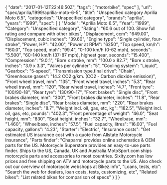 {
    "date": "2017-01-12T22:46:50Z",
    "tags": [
        "motorbike",
        "spec"
    ],
    "url": "spec\/aprilia\/1999\/aprilia-moto-6-5",
    "title": "Unspecified category Aprilia Moto 6.5",
    "categories": "Unspecified category",
    "brands": "aprilia",
    "years": "1999",
    "spec": [
        {
            "Model": "Aprilia Moto 6.5",
            "Year": "1999",
            "Category": "Unspecified category",
            "Rating": "60.6 out of 100. Show full rating and compare with other bikes",
            "Displacement, ccm": "649.00",
            "Displacement, cubic inches": "39.60",
            "Engine type": "Single cylinder, four-stroke",
            "Power, HP": "42.00",
            "Power at RPM": "6250",
            "Top speed, km\/h": "160.0",
            "Top speed, mph": "99.4",
            "0-100 km\/h (0-62 mph), seconds": "5.500",
            "60-140 km\/h (37-87 mph), highest gear, seconds": "15.400",
            "Compression": "9.0:1",
            "Bore x stroke, mm": "100.0 x 82.7",
            "Bore x stroke, inches": "3.9 x 3.3",
            "Valves per cylinder": "5",
            "Cooling system": "Liquid",
            "Gearbox": "5-speed",
            "Transmission type,final drive": "Chain",
            "Greenhouse gases": "14.2 CO2 g\/km. (CO2 - Carbon dioxide emission)",
            "Front wheel travel, mm": "135",
            "Front wheel travel, inches": "5.3",
            "Rear wheel travel, mm": "120",
            "Rear wheel travel, inches": "4.7",
            "Front tyre": "100\/90-18",
            "Rear tyre": "130\/90-17",
            "Front brakes": "Single disc",
            "Front brakes diameter, mm": "300",
            "Front brakes diameter, inches": "11.8",
            "Rear brakes": "Single disc",
            "Rear brakes diameter, mm": "220",
            "Rear brakes diameter, inches": "8.7",
            "Weight incl. oil, gas, etc, kg": "182.5",
            "Weight incl. oil, gas, etc, pounds": "402.3",
            "Front percentage of weight": "46.0",
            "Seat height, mm": "830",
            "Seat height, inches": "32.7",
            "Wheelbase, mm": "1.460",
            "Wheelbase, inches": "57.5",
            "Fuel capacity, litres": "16.00",
            "Fuel capacity, gallons": "4.23",
            "Starter": "Electric",
            "Insurance costs": "Get estimated US insurance cost with a quote from Allstate Motorcycle Insurance",
            "Parts finder": "Chaparral provides online schematics & OEM parts for the US.   Motorcycle Superstore provides an easy-to-use parts finder. Ships to the US, Canada, UK and Australia.MotoSport.com ships motorcycle parts and accessories to most countries.    Sixity.com has low prices and free shipping on ATV and motorcycle parts to the US. Also check out our overview of motorcycle webshops at Bikez.info",
            "Loans, tests, etc": "Search the web for dealers, loan costs, tests, customizing, etc",
            "Related bikes": "List related bikes for comparison of specs"
        }
    ]
}
